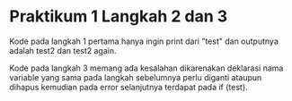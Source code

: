 # Praktikum 1 Langkah 2 dan 3 <br>

Kode pada langkah 1 pertama hanya ingin print dari "test" dan outputnya adalah test2 dan test2 again. <br>

Kode pada langkah 3 memang ada kesalahan dikarenakan deklarasi nama variable yang sama pada langkah sebelumnya perlu diganti ataupun dihapus kemudian pada error selanjutnya terdapat pada if (test).
